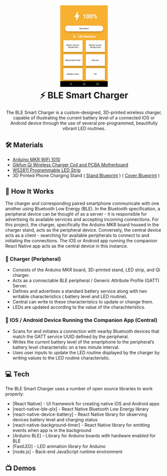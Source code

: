 <h1 align="center">
  <img src="app.png" width=30% height=30%><br/>
  ⚡ BLE Smart Charger
</h1>
<p align="center" justify="center">  The BLE Smart Charger is a custom-designed, 3D-printed wireless charger, capable of illustrating the current battery level of a connected IOS or Android device through the use of several pre-programmed, beautifully vibrant LED routines. </p>


## 🛠️ Materials

- [Arduino MKR WiFi 1010](https://store-usa.arduino.cc/products/arduino-mkr-wifi-1010)
- [Gikfun Qi Wireless Charger Coil and PCBA Motherboard](https://www.amazon.com/Gikfun-Wireless-Charger-Circuit-Charging/dp/B073W7P5T8/ref=sr_1_9?dchild=1&keywords=qi+wireless+charger+coil&qid=1631580272&s=electronics&sr=1-9)
- [WS2811 Programmable LED Strip](https://www.amazon.com/ALITOVE-Individual-Addressable-Programmable-Non-Waterproof/dp/B01MG49QKD/ref=sr_1_7?dchild=1&keywords=RGB+LED+WS2811+Strip&qid=1631580480&sr=8-7)
- 3D Printed Phone Charging Stand ( [Stand Blueprint]() ) ( [Cover Blueprint]() )

## 📖 How It Works

The charger and corresponding paired smartphone communicate with one another using Bluetooth Low Energy (BLE). In the Bluetooth specification, a peripheral device can be thought of as a server - it is responsible for advertising its available services and accepting incoming connections. For this project, the charger, specifically the Arduino MKR board housed in the charger stand, acts as the peripheral device. Conversely, the central device acts as a client - searching for available peripherals to connect to and initiating the connections.  The IOS or Android app running the companion React Native app acts as the central device in this instance.
 
### 🔋 Charger (Peripheral)
- Consists of the Arduino MKR board, 3D-printed stand, LED strip, and Qi charger.
- Acts as a connectable BLE peripheral / Generic Attribute Profile (GATT) Server.
- Defines and advertises a standard battery service along with two writable characteristics ( battery level and LED routine).
- Central can write to these characteristics to update or change them.
- LEDs are updated according to the value of the charachteristics.  

### 📱 IOS / Android  Device Running the Companion App (Central)
- Scans for and initiates a connection with nearby Bluetooth devices that  match the GATT service UUID defined by the peripheral. 
- Writes the current battery level of the smartphone to the peripheral’s battery level characteristic on a two minute interval.
- Uses user inputs to update the LED routine displayed by the charger by writing values to the LED routine characteristic. 

## 💻 Tech

The BLE Smart Charger uses a number of open source libraries to work properly:

- [React Native] - UI framework for creating native iOS and Android apps
- [react-native-ble-plx] - React Native Bluetooth Low Energy library
- [react-native-device-battery] - React Native library for observing devices battery level and charging status
- [react-native-background-timer] - React Native library for emitting events when app is in the background
- [Arduino BLE] - Library for Arduino boards with hardware enabled for BLE
- [FastLED] - LED animation library for Arduino
- [node.js] - Back-end JavaScript runtime environment 


## 📺  Demos

